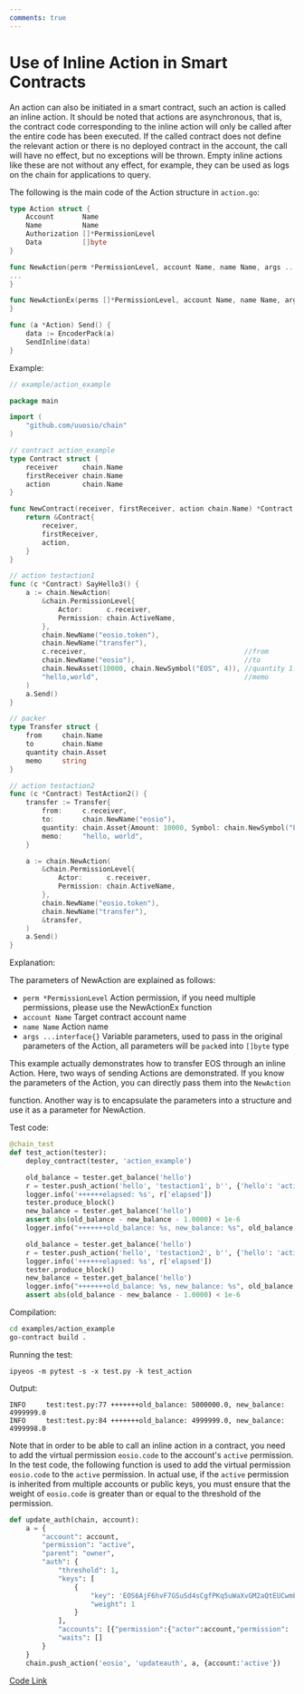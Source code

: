 ```yaml
---
comments: true
---
```


# Use of Inline Action in Smart Contracts

An action can also be initiated in a smart contract, such an action is called an inline action. It should be noted that actions are asynchronous, that is, the contract code corresponding to the inline action will only be called after the entire code has been executed. If the called contract does not define the relevant action or there is no deployed contract in the account, the call will have no effect, but no exceptions will be thrown. Empty inline actions like these are not without any effect, for example, they can be used as logs on the chain for applications to query.

The following is the main code of the Action structure in `action.go`:

```go
type Action struct {
	Account       Name
	Name          Name
	Authorization []*PermissionLevel
	Data          []byte
}

func NewAction(perm *PermissionLevel, account Name, name Name, args ...interface{}) *Action {
...
}

func NewActionEx(perms []*PermissionLevel, account Name, name Name, args ...interface{}) *Action {
}

func (a *Action) Send() {
	data := EncoderPack(a)
	SendInline(data)
}
```

Example:

```go
// example/action_example

package main

import (
	"github.com/uuosio/chain"
)

// contract action_example
type Contract struct {
	receiver      chain.Name
	firstReceiver chain.Name
	action        chain.Name
}

func NewContract(receiver, firstReceiver, action chain.Name) *Contract {
	return &Contract{
		receiver,
		firstReceiver,
		action,
	}
}

// action testaction1
func (c *Contract) SayHello3() {
	a := chain.NewAction(
		&chain.PermissionLevel{
			Actor:      c.receiver,
			Permission: chain.ActiveName,
		},
		chain.NewName("eosio.token"),
		chain.NewName("transfer"),
		c.receiver,                                       //from
		chain.NewName("eosio"),                           //to
		chain.NewAsset(10000, chain.NewSymbol("EOS", 4)), //quantity 1.0000 EOS
		"hello,world",                                    //memo
	)
	a.Send()
}

// packer
type Transfer struct {
	from     chain.Name
	to       chain.Name
	quantity chain.Asset
	memo     string
}

// action testaction2
func (c *Contract) TestAction2() {
	transfer := Transfer{
		from:     c.receiver,
		to:       chain.NewName("eosio"),
		quantity: chain.Asset{Amount: 10000, Symbol: chain.NewSymbol("EOS", 4)},
		memo:     "hello, world",
	}

	a := chain.NewAction(
		&chain.PermissionLevel{
			Actor:      c.receiver,
			Permission: chain.ActiveName,
		},
		chain.NewName("eosio.token"),
		chain.NewName("transfer"),
		&transfer,
	)
	a.Send()
}
```

Explanation:

The parameters of NewAction are explained as follows:

- `perm *PermissionLevel` Action permission, if you need multiple permissions, please use the NewActionEx function
- `account Name` Target contract account name
- `name Name` Action name
- `args ...interface{}` Variable parameters, used to pass in the original parameters of the Action, all parameters will be `pack`ed into `[]byte` type

This example actually demonstrates how to transfer EOS through an inline Action. Here, two ways of sending Actions are demonstrated. If you know the parameters of the Action, you can directly pass them into the `NewAction`

function. Another way is to encapsulate the parameters into a structure and use it as a parameter for NewAction.

Test code:

```python
@chain_test
def test_action(tester):
    deploy_contract(tester, 'action_example')

    old_balance = tester.get_balance('hello')
    r = tester.push_action('hello', 'testaction1', b'', {'hello': 'active'})
    logger.info('++++++elapsed: %s', r['elapsed'])
    tester.produce_block()
    new_balance = tester.get_balance('hello')
    assert abs(old_balance - new_balance - 1.0000) < 1e-6
    logger.info("+++++++old_balance: %s, new_balance: %s", old_balance, new_balance)

    old_balance = tester.get_balance('hello')
    r = tester.push_action('hello', 'testaction2', b'', {'hello': 'active'})
    logger.info('++++++elapsed: %s', r['elapsed'])
    tester.produce_block()
    new_balance = tester.get_balance('hello')
    logger.info("+++++++old_balance: %s, new_balance: %s", old_balance, new_balance)
    assert abs(old_balance - new_balance - 1.0000) < 1e-6
```

Compilation:

```bash
cd examples/action_example
go-contract build .
```

Running the test:

```
ipyeos -m pytest -s -x test.py -k test_action
```

Output:

```
INFO     test:test.py:77 +++++++old_balance: 5000000.0, new_balance: 4999999.0
INFO     test:test.py:84 +++++++old_balance: 4999999.0, new_balance: 4999998.0
```

Note that in order to be able to call an inline action in a contract, you need to add the virtual permission `eosio.code` to the account's `active` permission. In the test code, the following function is used to add the virtual permission `eosio.code` to the `active` permission. In actual use, if the `active` permission is inherited from multiple accounts or public keys, you must ensure that the weight of `eosio.code` is greater than or equal to the threshold of the permission.

```python
def update_auth(chain, account):
    a = {
        "account": account,
        "permission": "active",
        "parent": "owner",
        "auth": {
            "threshold": 1,
            "keys": [
                {
                    "key": 'EOS6AjF6hvF7GSuSd4sCgfPKq5uWaXvGM2aQtEUCwmEHygQaqxBSV',
                    "weight": 1
                }
            ],
            "accounts": [{"permission":{"actor":account,"permission": 'eosio.code'}, "weight":1}],
            "waits": []
        }
    }
    chain.push_action('eosio', 'updateauth', a, {account:'active'})
```

[Code Link](https://github.com/learnforpractice/gscdk-book/tree/master/examples/action_example)
